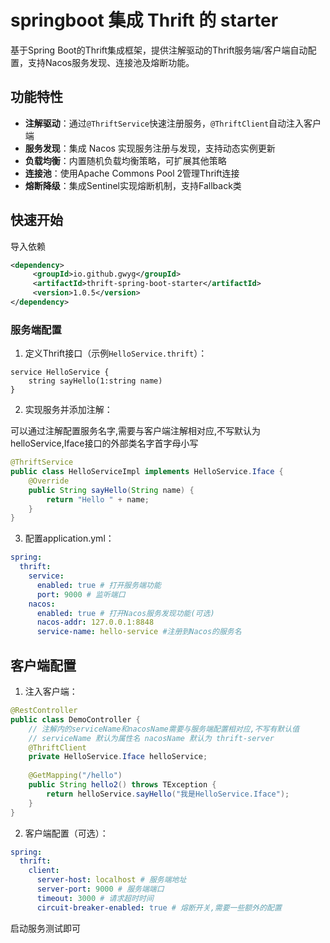 # springboot 集成 Thrift 的 starter
基于Spring Boot的Thrift集成框架，提供注解驱动的Thrift服务端/客户端自动配置，支持Nacos服务发现、连接池及熔断功能。

## 功能特性

- **注解驱动**：通过`@ThriftService`快速注册服务，`@ThriftClient`自动注入客户端
- **服务发现**：集成 Nacos 实现服务注册与发现，支持动态实例更新
- **负载均衡**：内置随机负载均衡策略，可扩展其他策略
- **连接池**：使用Apache Commons Pool 2管理Thrift连接
- **熔断降级**：集成Sentinel实现熔断机制，支持Fallback类

## 快速开始

导入依赖
```xml
<dependency>
     <groupId>io.github.gwyg</groupId>
     <artifactId>thrift-spring-boot-starter</artifactId>
     <version>1.0.5</version>
</dependency>
```

### 服务端配置

1. 定义Thrift接口（示例`HelloService.thrift`）：
```thrift
service HelloService {
    string sayHello(1:string name)
}
```
2. 实现服务并添加注解：  

可以通过注解配置服务名字,需要与客户端注解相对应,不写默认为helloService,Iface接口的外部类名字首字母小写
```java
@ThriftService
public class HelloServiceImpl implements HelloService.Iface {
    @Override
    public String sayHello(String name) {
        return "Hello " + name;
    }
}
```
3. 配置application.yml：

```yaml
spring:
  thrift:
    service:
      enabled: true # 打开服务端功能
      port: 9000 # 监听端口
    nacos:
      enabled: true # 打开Nacos服务发现功能(可选)
      nacos-addr: 127.0.0.1:8848
      service-name: hello-service #注册到Nacos的服务名
```
## 客户端配置
1. 注入客户端：
```java
@RestController
public class DemoController {
    // 注解内的serviceName和nacosName需要与服务端配置相对应,不写有默认值
    // serviceName 默认为属性名 nacosName 默认为 thrift-server
    @ThriftClient
    private HelloService.Iface helloService;
    
    @GetMapping("/hello")
    public String hello2() throws TException {
        return helloService.sayHello("我是HelloService.Iface");
    }
}
```
2. 客户端配置（可选）：
```yaml
spring:
  thrift:
    client:
      server-host: localhost # 服务端地址
      server-port: 9000 # 服务端端口
      timeout: 3000 # 请求超时时间
      circuit-breaker-enabled: true # 熔断开关,需要一些额外的配置
```
启动服务测试即可


